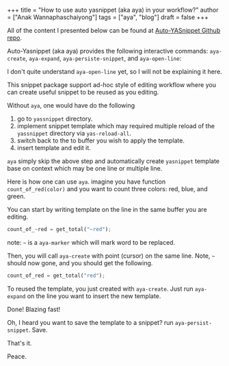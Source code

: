 +++
title = "How to use auto yasnippet (aka aya) in your workflow?"
author = ["Anak Wannaphaschaiyong"]
tags = ["aya", "blog"]
draft = false
+++

All of the content I presented below can be found at [Auto-YASnippet Github repo](https://github.com/abo-abo/auto-yasnippet).

Auto-Yasnippet (aka aya) provides the following interactive commands: `aya-create`, `aya-expand`, `aya-persiste-snippet`, and `aya-open-line`:

I don't quite understand `aya-open-line` yet, so I will not be explaining it here.

This snippet package support ad-hoc style of editing workflow where you can create useful snippet to be reused as you editing.

Without `aya`, one would have do the following

1.  go to `yassnippet` directory.
2.  implement snippet template which may required multiple reload of the `yassnippet` directory via `yas-reload-all`.
3.  switch back to the to buffer you wish to apply the template.
4.  insert template and edit it.

`aya` simply skip the above step and automatically create `yasnippet` template base on context which may be one line or multiple line.

Here is how one can use `aya`. imagine you have function `count_of_red(color)` and you want to count three colors: red, blue, and green.

You can start by writing template on the line in the same buffer you are editing.

```python
count_of_~red = get_total("~red");
```

note: `~` is a `aya-marker` which will mark word to be replaced.

Then, you will call `aya-create` with point (cursor) on the same line. Note, `~` should now gone, and you should get the following.

```python
count_of_red = get_total("red");
```

To reused the template, you just created with `aya-create`. Just run `aya-expand` on the line you want to insert the new template.

Done! Blazing fast!

Oh, I heard you want to save the template to a snippet? run `aya-persist-snippet`. Save.

That's it.

Peace.
